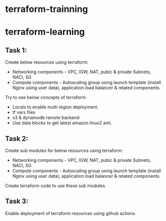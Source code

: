 # terraform-trainning
# terraform-learning

## Task 1: 

Create below resources using terraform: 

* Networking components - VPC, IGW, NAT, pubic & private Subnets, NACl, SG
* Compute components - Autoscaling group using launch template (install Nginx using user data), application load balancer & related components.

Try to use below concepts of terraform:
* Locals to enable multi region deployment.
* tf vars files
* s3 & dynamodb remote backend
* Use data blocks to get latest amazon linux2 ami.

## Task 2: 

Create sub modules for below resources using terraform: 

* Networking components - VPC, IGW, NAT, pubic & private Subnets, NACl, SG
* Compute components - Autoscaling group using launch template (install Nginx using user data), application load balancer & related components.

Create terraform code to use these sub modules.

## Task 3:

Enable deployment of terraform resources using github actions.
